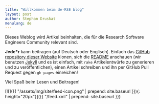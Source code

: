 ```yaml
---
title: "Willkommen beim de-RSE blog"
layout: post
author: Stephan Druskat
menulang: de
---
```


Dieses Weblog wird Artikel beinhalten, die für die Research Software Engineers Community relevant sind.

**Jede\*r** kann beitragen (auf Deutsch oder Englisch). Einfach das [GitHub repository dieser Website](https://github.com/DE-RSE/www) klonen, sich die [README](https://github.com/DE-RSE/www/blob/master/README.md) anschauen (wir benutzen [Jekyll](https://jekyllrb.com/) und es ist einfach, mit `rake` Artikelentwürfe zu generieren und zu veröffentlichen), einen Artikel schreiben und ihn per GitHub Pull Request gegen `gh-pages` einreichen!

Viel Spaß beim Lesen und Beitragen!

[![]({{ "/assets/img/site/feed-icon.png" | prepend: site.baseurl }}){: height="20px"}]({{ "/feed.xml" | prepend: site.baseurl }})
